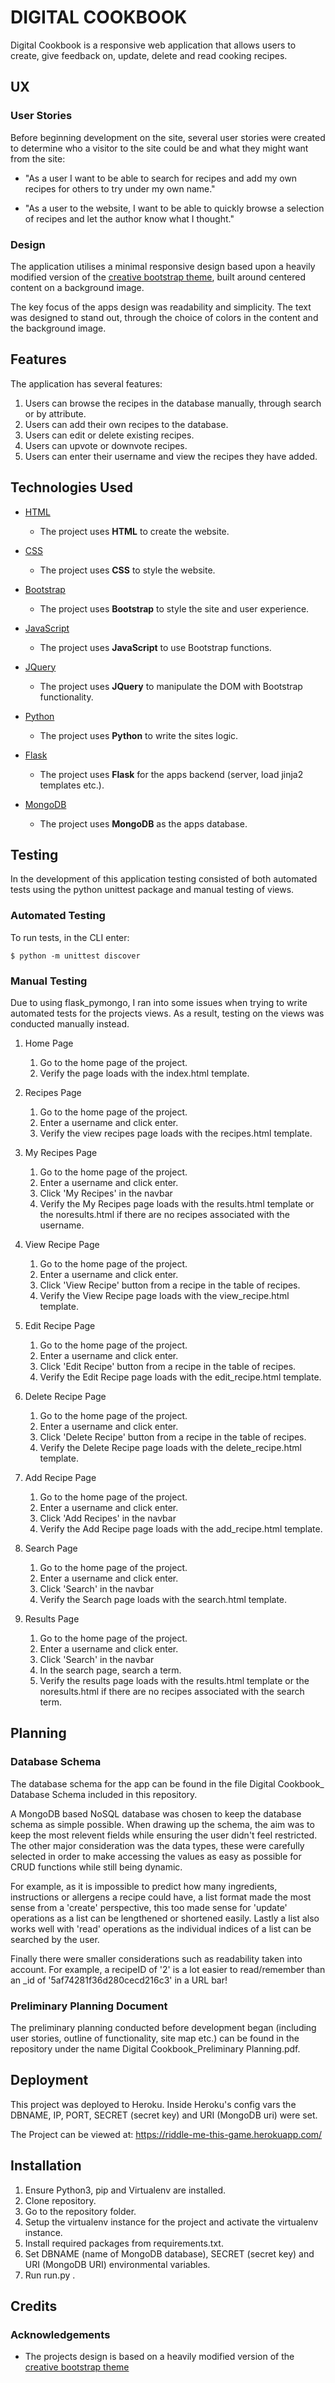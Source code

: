 # DIGITAL COOKBOOK 

Digital Cookbook is a responsive web application that allows users to create, give feedback on, update, delete and read cooking recipes.
 
## UX

### User Stories

Before beginning development on the site, several user stories were created to determine who a visitor to the site could be and what they might want from the site:

- "As a user I want to be able to search for recipes and add my own recipes for others to try under my own name."

- "As a user to the website, I want to be able to quickly browse a selection of recipes and let the author know what I thought."

### Design

The application utilises a minimal responsive design based upon a heavily modified version of the [creative bootstrap theme](https://startbootstrap.com/template-overviews/creative/), built around centered content on a background image. 

The key focus of the apps design was readability and simplicity. The text was designed to stand out, through the choice of colors in the content and the background image.

## Features

The application has several features:

1. Users can browse the recipes in the database manually, through search or by attribute.
2. Users can add their own recipes to the database.
3. Users can edit or delete existing recipes.
4. Users can upvote or downvote recipes.
5. Users can enter their username and view the recipes they have added.

## Technologies Used

- [HTML](https://www.w3.org/)
    - The project uses **HTML** to create the website.

- [CSS](https://www.w3.org/)
    - The project uses **CSS** to style the website.

- [Bootstrap](https://getbootstrap.com/docs/3.3/)
    - The project uses **Bootstrap** to style the site and user experience.

- [JavaScript](https://developer.mozilla.org/bm/docs/Web/JavaScript)
    - The project uses **JavaScript** to use Bootstrap functions.

- [JQuery](https://jquery.com/)
    - The project uses **JQuery** to manipulate the DOM with Bootstrap functionality.

- [Python](https://www.python.org/)
    - The project uses **Python** to write the sites logic.

- [Flask](http://flask.pocoo.org/)
    - The project uses **Flask** for the apps backend (server, load jinja2 templates etc.). 

- [MongoDB](https://www.mongodb.com/)
    - The project uses **MongoDB** as the apps database. 

## Testing

In the development of this application testing consisted of both automated tests using the python unittest package and manual testing of views.

### Automated Testing

 To run tests, in the CLI enter:
```
$ python -m unittest discover
``` 

### Manual Testing

Due to using flask_pymongo, I ran into some issues when trying to write automated tests for the projects views. As a result, testing on the views was conducted manually instead.

1. Home Page
    1. Go to the home page of the project.
    2. Verify the page loads with the index.html template.

2. Recipes Page
    1. Go to the home page of the project.
    2. Enter a username and click enter.
    3. Verify the view recipes page loads with the recipes.html template.

3. My Recipes Page
    1. Go to the home page of the project.
    2. Enter a username and click enter.
    3. Click 'My Recipes' in the navbar
    4. Verify the My Recipes page loads with the results.html template or the noresults.html if there are no recipes associated with the username.

4. View Recipe Page
    1. Go to the home page of the project.
    2. Enter a username and click enter.
    3. Click 'View Recipe' button from a recipe in the table of recipes.
    4. Verify the View Recipe page loads with the view_recipe.html template.

5. Edit Recipe Page
    1. Go to the home page of the project.
    2. Enter a username and click enter.
    3. Click 'Edit Recipe' button from a recipe in the table of recipes.
    4. Verify the Edit Recipe page loads with the edit_recipe.html template.

6. Delete Recipe Page
    1. Go to the home page of the project.
    2. Enter a username and click enter.
    3. Click 'Delete Recipe' button from a recipe in the table of recipes.
    4. Verify the Delete Recipe page loads with the delete_recipe.html template.

7. Add Recipe Page
    1. Go to the home page of the project.
    2. Enter a username and click enter.
    3. Click 'Add Recipes' in the navbar
    4. Verify the Add Recipe page loads with the add_recipe.html template.

8. Search Page
    1. Go to the home page of the project.
    2. Enter a username and click enter.
    3. Click 'Search' in the navbar
    4. Verify the Search page loads with the search.html template.

9. Results Page
    1. Go to the home page of the project.
    2. Enter a username and click enter.
    3. Click 'Search' in the navbar
    4. In the search page, search a term.
    5. Verify the results page loads with the results.html template or the noresults.html if there are no recipes associated with the search term.

## Planning

### Database Schema

The database schema for the app can be found in the file Digital Cookbook_ Database Schema included in this repository.

A MongoDB based NoSQL database was chosen to keep the database schema as simple possible. When drawing up the schema, the aim was to keep the most relevent fields while ensuring the user didn't feel restricted. The other major consideration was the data types, these were carefully selected in order to make accessing the values as easy as possible for CRUD functions while still being dynamic. 

For example, as it is impossible to predict how many ingredients, instructions or allergens a recipe could have, a list format made the most sense from a 'create' perspective, this too made sense for 'update' operations as a list can be lengthened or shortened easily. Lastly a list also works well with 'read' operations as the individual indices of a list can be searched by the user.

Finally there were smaller considerations such as readability taken into account. For example, a recipeID of '2' is a lot easier to read/remember than an _id of '5af74281f36d280cecd216c3' in a URL bar!

### Preliminary Planning Document

The preliminary planning conducted before development began (including user stories, outline of functionality, site map etc.) can be found in the repository under the name Digital Cookbook_Preliminary Planning.pdf.

## Deployment

This project was deployed to Heroku. Inside Heroku's config vars the DBNAME, IP, PORT, SECRET (secret key) and URI (MongoDB uri) were set. 

The Project can be viewed at: <https://riddle-me-this-game.herokuapp.com/>

## Installation

1. Ensure Python3, pip and Virtualenv are installed.
2. Clone repository.
4. Go to the repository folder.
5. Setup the virtualenv instance for the project and activate the virtualenv instance. 
7. Install required packages from requirements.txt. 
8. Set DBNAME (name of MongoDB database), SECRET (secret key) and URI (MongoDB URI) environmental variables.
8. Run run.py .

## Credits

### Acknowledgements

- The projects design is based on a heavily modified version of the [creative bootstrap theme](https://startbootstrap.com/template-overviews/creative/)

